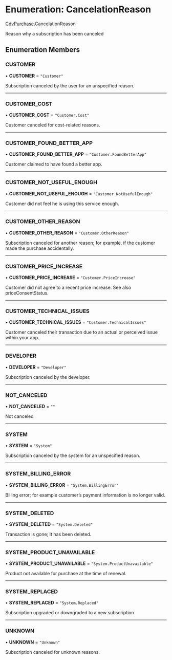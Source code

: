 # Enumeration: CancelationReason

[CdvPurchase](../modules/CdvPurchase.md).CancelationReason

Reason why a subscription has been canceled

## Enumeration Members

### CUSTOMER

• **CUSTOMER** = ``"Customer"``

Subscription canceled by the user for an unspecified reason.

___

### CUSTOMER\_COST

• **CUSTOMER\_COST** = ``"Customer.Cost"``

Customer canceled for cost-related reasons.

___

### CUSTOMER\_FOUND\_BETTER\_APP

• **CUSTOMER\_FOUND\_BETTER\_APP** = ``"Customer.FoundBetterApp"``

Customer claimed to have found a better app.

___

### CUSTOMER\_NOT\_USEFUL\_ENOUGH

• **CUSTOMER\_NOT\_USEFUL\_ENOUGH** = ``"Customer.NotUsefulEnough"``

Customer did not feel he is using this service enough.

___

### CUSTOMER\_OTHER\_REASON

• **CUSTOMER\_OTHER\_REASON** = ``"Customer.OtherReason"``

Subscription canceled for another reason; for example, if the customer made the purchase accidentally.

___

### CUSTOMER\_PRICE\_INCREASE

• **CUSTOMER\_PRICE\_INCREASE** = ``"Customer.PriceIncrease"``

Customer did not agree to a recent price increase. See also priceConsentStatus.

___

### CUSTOMER\_TECHNICAL\_ISSUES

• **CUSTOMER\_TECHNICAL\_ISSUES** = ``"Customer.TechnicalIssues"``

Customer canceled their transaction due to an actual or perceived issue within your app.

___

### DEVELOPER

• **DEVELOPER** = ``"Developer"``

Subscription canceled by the developer.

___

### NOT\_CANCELED

• **NOT\_CANCELED** = ``""``

Not canceled

___

### SYSTEM

• **SYSTEM** = ``"System"``

Subscription canceled by the system for an unspecified reason.

___

### SYSTEM\_BILLING\_ERROR

• **SYSTEM\_BILLING\_ERROR** = ``"System.BillingError"``

Billing error; for example customer’s payment information is no longer valid.

___

### SYSTEM\_DELETED

• **SYSTEM\_DELETED** = ``"System.Deleted"``

Transaction is gone; It has been deleted.

___

### SYSTEM\_PRODUCT\_UNAVAILABLE

• **SYSTEM\_PRODUCT\_UNAVAILABLE** = ``"System.ProductUnavailable"``

Product not available for purchase at the time of renewal.

___

### SYSTEM\_REPLACED

• **SYSTEM\_REPLACED** = ``"System.Replaced"``

Subscription upgraded or downgraded to a new subscription.

___

### UNKNOWN

• **UNKNOWN** = ``"Unknown"``

Subscription canceled for unknown reasons.
